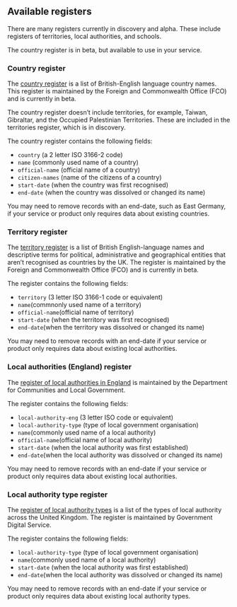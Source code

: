 ## <a name="availablereg"></a>Available registers

There are many registers currently in discovery and alpha. These include registers of territories, local authorities, and schools.

The country register is in beta, but available to use in your service.

### Country register

The [country register](https://country.register.gov.uk/) is a list of British-English language country names. This register is maintained by the Foreign and Commonwealth Office (FCO) and is currently in beta.

The country register doesn’t include territories, for example, Taiwan, Gibraltar, and the Occupied Palestinian Territories. These are included in the territories register, which is in discovery.

The country register contains the following fields:  

* `country` (a 2 letter ISO 3166-2 code)  
* `name` (commonly used name of a country)  
* `official-name` (official name of a country)   
* `citizen-names` (name of the citizens of a country)  
* `start-date` (when the country was first recognised)  
* `end-date` (when the country was dissolved or changed its name)   

You may need to remove records with an end-date, such as East Germany, if your service or product only requires data about existing countries.

### Territory register

The [territory register](https://territory.register.gov.uk/) is a list of British English-language names and descriptive terms for political, administrative and geographical entities that aren’t recognised as countries by the UK. The register is maintained by the Foreign and Commonwealth Office (FCO) and is currently in beta.

The register contains the following fields:     

* `territory` (3 letter ISO 3166-1 code or equivalent)   
* `name`(commnonly used name of a territory)  
* `official-name`(official name of territory)  
* `start-date` (when the territory was first recognised)  
* `end-date`(when the territory was dissolved or changed its name)  

You may need to remove records with an end-date if your service or product only requires data about existing local authorities.

### Local authorities (England) register

The [register of local authorities in England](https://local-authority-eng.register.gov.uk/) is maintained by the Department for Communities and Local Government.

The register contains the following fields:     

* `local-authority-eng` (3 letter ISO code or equivalent)  
* `local-authority-type` (type of local government organisation)  
* `name`(commonly used name of a local authority)  
* `official-name`(official name of local authority)  
* `start-date` (when the local authority was first established)  
* `end-date`(when the local authority was dissolved or changed its name)  

You may need to remove records with an end-date if your service or product only requires data about existing local authorities.

### Local authority type register

The [register of local authority types](https://local-authority-type.register.gov.uk/) is a list of the types of local authority across the United Kingdom. The register is maintained by Government Digital Service.

The register contains the following fields:     

* `local-authority-type` (type of local government organisation)  
* `name`(commonly used name of a local authority)  
* `start-date` (when the local authority was first established)  
* `end-date`(when the local authority was dissolved or changed its name)  

You may need to remove records with an end-date if your service or product only requires data about existing local authority types.
